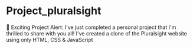 # Project_pluralsight
🚀 Exciting Project Alert: I've just completed a personal project that I'm thrilled to share with you all! I've created a clone of the Pluralsight website using only HTML, CSS &amp; JavaScript
